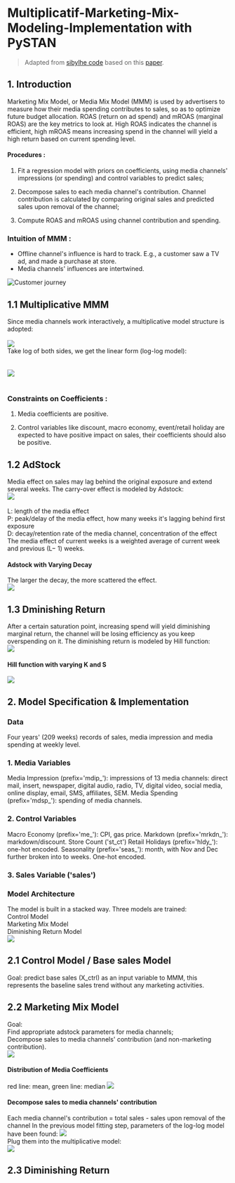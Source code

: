 # Multiplicatif-Marketing-Mix-Modeling-Implementation with PySTAN  
> Adapted from [sibylhe code](https://github.com/sibylhe/mmm_stan?tab=readme-ov-file) based on this [paper](https://static.googleusercontent.com/media/research.google.com/en//pubs/archive/46001.pdf).  

## 1. Introduction
Marketing Mix Model, or Media Mix Model (MMM) is used by advertisers to measure how their media spending contributes to sales, so as to optimize future budget allocation. ROAS (return on ad spend) and mROAS (marginal ROAS) are the key metrics to look at. High ROAS indicates the channel is efficient, high mROAS means increasing spend in the channel will yield a high return based on current spending level.
#### Procedures :  
1. Fit a regression model with priors on coefficients, using media channels' impressions (or spending) and control variables to predict sales;

2. Decompose sales to each media channel's contribution. Channel contribution is calculated by comparing original sales and predicted sales upon removal of the channel;

3. Compute ROAS and mROAS using channel contribution and spending.

### Intuition of MMM :
- Offline channel's influence is hard to track. E.g., a customer saw a TV ad, and made a purchase at store.
- Media channels' influences are intertwined.

![Customer journey](https://github.com/BOUGHANMIChaima/Multiplicatif-Marketing-Mix-Modeling-Implementation/blob/main/customer.png)

## 1.1 Multiplicative MMM
Since media channels work interactively, a multiplicative model structure is adopted: <br/> <br/> 
![](https://github.com/BOUGHANMIChaima/Multiplicatif-Marketing-Mix-Modeling-Implementation/blob/main/es_1.jpg) <br/> 
Take log of both sides, we get the linear form (log-log model): <br/>  <br/>  
![](https://github.com/BOUGHANMIChaima/Multiplicatif-Marketing-Mix-Modeling-Implementation/blob/main/eq2.jpg) <br/> <br/>
### Constraints on Coefficients : <br/>

1. Media coefficients are positive.  <br/>

2. Control variables like discount, macro economy, event/retail holiday are expected to have positive impact on sales, their coefficients should also be positive. <br/>

## 1.2 AdStock
Media effect on sales may lag behind the original exposure and extend several weeks. The carry-over effect is modeled by Adstock:  <br/>
![](https://github.com/BOUGHANMIChaima/Multiplicatif-Marketing-Mix-Modeling-Implementation/blob/main/eq3.jpg)  <br/> <br/>
L: length of the media effect <br/>
P: peak/delay of the media effect, how many weeks it's lagging behind first exposure <br/>
D: decay/retention rate of the media channel, concentration of the effect <br/>
The media effect of current weeks is a weighted average of current week and previous (L− 1) weeks. <br/>
#### Adstock with Varying Decay
The larger the decay, the more scattered the effect.  <br/>
![](https://github.com/BOUGHANMIChaima/Multiplicatif-Marketing-Mix-Modeling-Implementation/blob/main/graph_1.jpg) <br/>

## 1.3 Dminishing Return
After a certain saturation point, increasing spend will yield diminishing marginal return, the channel will be losing efficiency as you keep overspending on it. The diminishing return is modeled by Hill function: <br/>
![](https://github.com/BOUGHANMIChaima/Multiplicatif-Marketing-Mix-Modeling-Implementation/blob/main/eq5.jpg) <br/>
#### Hill function with varying K and S 
![](https://github.com/BOUGHANMIChaima/Multiplicatif-Marketing-Mix-Modeling-Implementation/blob/main/graph2.jpg) <br/>

## 2.  Model Specification & Implementation
### Data
Four years' (209 weeks) records of sales, media impression and media spending at weekly level.

### 1. Media Variables

Media Impression (prefix='mdip_'): impressions of 13 media channels: direct mail, insert, newspaper, digital audio, radio, TV, digital video, social media, online display, email, SMS, affiliates, SEM.
Media Spending (prefix='mdsp_'): spending of media channels.
### 2. Control Variables

Macro Economy (prefix='me_'): CPI, gas price.
Markdown (prefix='mrkdn_'): markdown/discount.
Store Count ('st_ct')
Retail Holidays (prefix='hldy_'): one-hot encoded.
Seasonality (prefix='seas_'): month, with Nov and Dec further broken into to weeks. One-hot encoded.
### 3. Sales Variable ('sales')
### Model Architecture
The model is built in a stacked way. Three models are trained: <br/>
Control Model <br/>
Marketing Mix Model <br/>
Diminishing Return Model <br/>
![](https://github.com/BOUGHANMIChaima/Multiplicatif-Marketing-Mix-Modeling-Implementation/blob/main/model_.jpg)
## 2.1 Control Model / Base sales Model
Goal: predict base sales (X_ctrl) as an input variable to MMM, this represents the baseline sales trend without any marketing activities.
## 2.2 Marketing Mix Model
Goal: <br/>
Find appropriate adstock parameters for media channels; <br/>
Decompose sales to media channels' contribution (and non-marketing contribution). <br/>
![](https://github.com/BOUGHANMIChaima/Multiplicatif-Marketing-Mix-Modeling-Implementation/blob/main/eq6.jpg)  <br/>
#### Distribution of Media Coefficients
red line: mean, green line: median
![](https://github.com/BOUGHANMIChaima/Multiplicatif-Marketing-Mix-Modeling-Implementation/blob/main/graph_3.jpg)  <br/>
#### Decompose sales to media channels' contribution
Each media channel's contribution = total sales - sales upon removal of the channel
In the previous model fitting step, parameters of the log-log model have been found:
![](https://github.com/BOUGHANMIChaima/Multiplicatif-Marketing-Mix-Modeling-Implementation/blob/main/eq7.jpg)  <br/>
Plug them into the multiplicative model: <br/>
![](https://github.com/BOUGHANMIChaima/Multiplicatif-Marketing-Mix-Modeling-Implementation/blob/main/eq8.jpg)  <br/>
## 2.3 Diminishing Return
